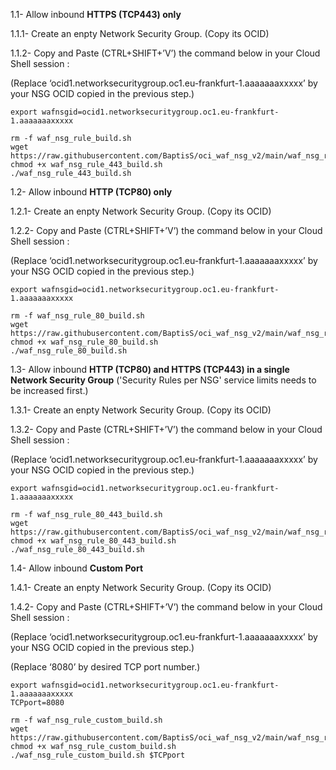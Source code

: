 1.1-	Allow inbound **HTTPS (TCP443) only**

1.1.1- Create an enpty Network Security Group. (Copy its OCID)

1.1.2- Copy and Paste (CTRL+SHIFT+’V’) the command below in your Cloud Shell session : 

(Replace ‘ocid1.networksecuritygroup.oc1.eu-frankfurt-1.aaaaaaaxxxxx’ by your NSG OCID copied in the previous step.)


```
export wafnsgid=ocid1.networksecuritygroup.oc1.eu-frankfurt-1.aaaaaaaxxxxx

rm -f waf_nsg_rule_build.sh
wget https://raw.githubusercontent.com/BaptisS/oci_waf_nsg_v2/main/waf_nsg_rule_443_build.sh
chmod +x waf_nsg_rule_443_build.sh
./waf_nsg_rule_443_build.sh
```


1.2-	Allow inbound **HTTP (TCP80) only**

1.2.1- Create an enpty Network Security Group. (Copy its OCID)

1.2.2- Copy and Paste (CTRL+SHIFT+’V’) the command below in your Cloud Shell session : 

(Replace ‘ocid1.networksecuritygroup.oc1.eu-frankfurt-1.aaaaaaaxxxxx’ by your NSG OCID copied in the previous step.)


```
export wafnsgid=ocid1.networksecuritygroup.oc1.eu-frankfurt-1.aaaaaaaxxxxx

rm -f waf_nsg_rule_80_build.sh
wget https://raw.githubusercontent.com/BaptisS/oci_waf_nsg_v2/main/waf_nsg_rule_80_build.sh
chmod +x waf_nsg_rule_80_build.sh
./waf_nsg_rule_80_build.sh
```



1.3-	Allow inbound **HTTP (TCP80) and HTTPS (TCP443) in a single Network Security Group**  ('Security Rules per NSG' service limits needs to be increased first.)

1.3.1- Create an enpty Network Security Group. (Copy its OCID)

1.3.2- Copy and Paste (CTRL+SHIFT+’V’) the command below in your Cloud Shell session : 

(Replace ‘ocid1.networksecuritygroup.oc1.eu-frankfurt-1.aaaaaaaxxxxx’ by your NSG OCID copied in the previous step.)



```
export wafnsgid=ocid1.networksecuritygroup.oc1.eu-frankfurt-1.aaaaaaaxxxxx

rm -f waf_nsg_rule_80_443_build.sh
wget https://raw.githubusercontent.com/BaptisS/oci_waf_nsg_v2/main/waf_nsg_rule_80_443_build.sh
chmod +x waf_nsg_rule_80_443_build.sh
./waf_nsg_rule_80_443_build.sh
```


1.4-	Allow inbound **Custom Port** 

1.4.1- Create an enpty Network Security Group. (Copy its OCID)

1.4.2- Copy and Paste (CTRL+SHIFT+’V’) the command below in your Cloud Shell session : 

(Replace ‘ocid1.networksecuritygroup.oc1.eu-frankfurt-1.aaaaaaaxxxxx’ by your NSG OCID copied in the previous step.)

(Replace ‘8080’ by desired TCP port number.)

```
export wafnsgid=ocid1.networksecuritygroup.oc1.eu-frankfurt-1.aaaaaaaxxxxx
TCPport=8080

rm -f waf_nsg_rule_custom_build.sh
wget https://raw.githubusercontent.com/BaptisS/oci_waf_nsg_v2/main/waf_nsg_rule_custom_build.sh
chmod +x waf_nsg_rule_custom_build.sh
./waf_nsg_rule_custom_build.sh $TCPport
```

